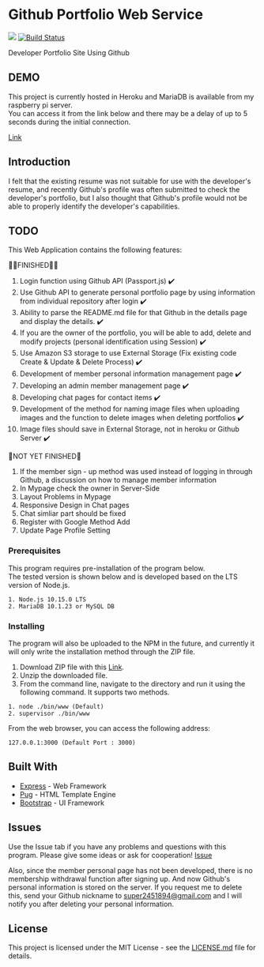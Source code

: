 # Github Portfolio Web Service
![](https://img.shields.io/badge/Code%20Statue-Open-brightgreen.svg) [![Build Status](https://travis-ci.org/sangumee/Github-Portfolio-Web-Service.svg?branch=master)](https://travis-ci.org/sangumee/Github-Portfolio-Web-Service)

Developer Portfolio Site Using Github

## DEMO

This project is currently hosted in Heroku and MariaDB is available from my raspberry pi server.  
You can access it from the link below and there may be a delay of up to 5 seconds during the initial connection.

[Link](https://expressme.herokuapp.com/)


## Introduction

I felt that the existing resume was not suitable for use with the developer's resume, and recently Github's profile was often submitted to check the developer's portfolio, but I also thought that Github's profile would not be able to properly identify the developer's capabilities.

## TODO
This Web Application contains the following features:

👨‍💻FINISHED👨‍💻

1. Login function using Github API (Passport.js) ✔️
2. Use Github API to generate personal portfolio page by using information from individual repository after login ✔️
3. Ability to parse the README.md file for that Github in the details page and display the details. ✔️
4. If you are the owner of the portfolio, you will be able to add, delete and modify projects (personal identification using Session) ✔️
5. Use Amazon S3 storage to use External Storage (Fix existing code Create & Update & Delete Process) ✔️
6. Development of member personal information management page ✔️
7. Developing an admin member management page ✔️
8. Developing chat pages for contact items ✔️
9. Development of the method for naming image files when uploading images and the function to delete images when deleting portfolios ✔️
10. Image files should save in External Storage, not in heroku or Github Server ✔️

🧶NOT YET FINISHED🧶
1. If the member sign - up method was used instead of logging in through Github, a discussion on how to manage member information
2. In Mypage check the owner in Server-Side
3. Layout Problems in Mypage
4. Responsive Design in Chat pages
5. Chat simliar part should be fixed
6. Register with Google Method Add
7. Update Page Profile Setting

### Prerequisites

This program requires pre-installation of the program below.  
The tested version is shown below and is developed based on the LTS version of Node.js.

```
1. Node.js 10.15.0 LTS
2. MariaDB 10.1.23 or MySQL DB
```

### Installing


The program will also be uploaded to the NPM in the future, and currently it will only write the installation method through the ZIP file.

1. Download ZIP file with this [Link](https://github.com/sangumee/Github-Portfolio-Web-Service/archive/master.zip).
2. Unzip the downloaded file.
3. From the command line, navigate to the directory and run it using the following command. It supports two methods.

```
1. node ./bin/www (Default)
2. supervisor ./bin/www
```

From the web browser, you can access the following address:

```
127.0.0.1:3000 (Default Port : 3000)
```

## Built With

* [Express](https://expressjs.com) - Web Framework
* [Pug](https://pugjs.org/api/getting-started.html) - HTML Template Engine
* [Bootstrap](https://getbootstrap.com/) - UI Framework

## Issues

Use the Issue tab if you have any problems and questions with this program. Please give some ideas or ask for cooperation! [Issue](https://github.com/sangumee/Github-Portfolio-Web-Service/issues)

Also, since the member personal page has not been developed, there is no membership withdrawal function after signing up. And now Github's personal information is stored on the server. If you request me to delete this, send your Github nickname to super2451894@gmail.com and I will notify you after deleting your personal information.

## License

This project is licensed under the MIT License - see the [LICENSE.md](LICENSE) file for details.
